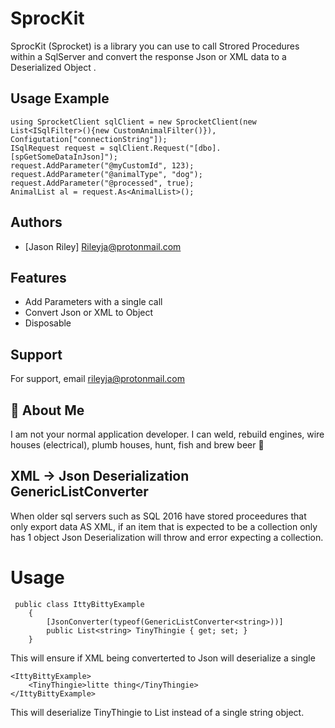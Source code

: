 ﻿
# SprocKit

SprocKit (Sprocket) is a library you can use to call Strored Procedures within a SqlServer and 
convert the response Json or XML data to a Deserialized Object <T>.



## Usage Example

    using SprocketClient sqlClient = new SprocketClient(new List<ISqlFilter>(){new CustomAnimalFilter()}), Configutation["connectionString"]);
    ISqlRequest request = sqlClient.Request("[dbo].[spGetSomeDataInJson]");
    request.AddParameter("@myCustomId", 123);
    request.AddParameter("@animalType", "dog");
    request.AddParameter("@processed", true);
    AnimalList al = request.As<AnimalList>();


## Authors

- [Jason Riley] Rileyja@protonmail.com


## Features

- Add Parameters with a single call
- Convert Json or XML to Object<T>
- Disposable


## Support

For support, email rileyja@protonmail.com


## 🚀 About Me
I am not your normal application developer. I can weld, rebuild engines, 
wire houses (electrical), plumb houses, hunt, fish and brew beer 🍺



## XML -> Json Deserialization GenericListConverter<T>
When older sql servers such as SQL 2016 have stored proceedures that only export data AS XML, if an item that is expected to be a collection
only has 1 object Json Deserialization will throw and error expecting a collection.  
# Usage
     public class IttyBittyExample
        {
            [JsonConverter(typeof(GenericListConverter<string>))]
            public List<string> TinyThingie { get; set; }
        }

This will ensure if XML being converterted to Json will deserialize a single 


    <IttyBittyExample>
        <TinyThingie>litte thing</TinyThingie>
    </IttyBittyExample>

This will deserialize TinyThingie to List<string> instead of a single string object.


